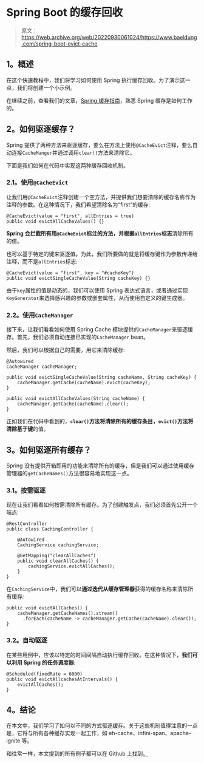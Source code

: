 # Spring Boot 的缓存回收

> 原文：<https://web.archive.org/web/20220930061024/https://www.baeldung.com/spring-boot-evict-cache>

## **1。概述**

在这个快速教程中，我们将学习如何使用 Spring 执行缓存回收。为了演示这一点，我们将创建一个小示例。

在继续之前，查看我们的文章，[Spring 缓存指南](/web/20221205110008/https://www.baeldung.com/spring-cache-tutorial)，熟悉 Spring 缓存是如何工作的。

## **2。如何驱逐缓存？**

Spring 提供了两种方法来驱逐缓存，要么在方法上使用`@CacheEvict`注释，要么自动连接`CacheManger`并通过调用`clear()`方法来清除它。

下面是我们如何在代码中实现这两种缓存回收机制。

### **2.1。使用`@CacheEvict`**

让我们用`@CacheEvict`注释创建一个空方法，并提供我们想要清除的缓存名称作为注释的参数。在这种情况下，我们希望清除名为“first”的缓存:

```
@CacheEvict(value = "first", allEntries = true)
public void evictAllCacheValues() {}
```

**Spring 会拦截所有用`@CacheEvict`标注的方法，并根据`allEntries`标志**清除所有的值。

也可以基于特定的键来驱逐值。为此，我们所要做的就是将缓存键作为参数传递给注释，而不是`allEntries`标志:

```
@CacheEvict(value = "first", key = "#cacheKey")
public void evictSingleCacheValue(String cacheKey) {}
```

由于`key`属性的值是动态的，我们可以使用 Spring 表达式语言，或者通过实现`KeyGenerator`来选择感兴趣的参数或嵌套属性，从而使用自定义的键生成器。

### **2.2。使用`CacheManager`**

接下来，让我们看看如何使用 Spring Cache 模块提供的`CacheManager`来驱逐缓存。首先，我们必须自动连接已实现的`CacheManager` bean。

然后，我们可以根据自己的需要，用它来清除缓存:

```
@Autowired
CacheManager cacheManager;

public void evictSingleCacheValue(String cacheName, String cacheKey) {
    cacheManager.getCache(cacheName).evict(cacheKey);
}

public void evictAllCacheValues(String cacheName) {
    cacheManager.getCache(cacheName).clear();
}
```

正如我们在代码中看到的，**`clear()`方法将清除所有的缓存条目，`evict()`方法将清除基于键**的值。

## **3。如何驱逐所有缓存？**

Spring 没有提供开箱即用的功能来清除所有的缓存，但是我们可以通过使用缓存管理器的`getCacheNames()`方法很容易地实现这一点。

### **3.1。按需驱逐**

现在让我们看看如何按需清除所有缓存。为了创建触发点，我们必须首先公开一个端点:

```
@RestController
public class CachingController {

    @Autowired
    CachingService cachingService;

    @GetMapping("clearAllCaches")
    public void clearAllCaches() {
        cachingService.evictAllCaches();
    }
}
```

在`CachingService`中，我们可以**通过迭代从缓存管理器**获得的缓存名称来清除所有缓存:

```
public void evictAllCaches() {
    cacheManager.getCacheNames().stream()
      .forEach(cacheName -> cacheManager.getCache(cacheName).clear());
}
```

### **3.2。自动驱逐**

在某些用例中，应该以特定的时间间隔自动执行缓存回收。在这种情况下，**我们可以利用 Spring 的任务调度器**:

```
@Scheduled(fixedRate = 6000)
public void evictAllcachesAtIntervals() {
    evictAllCaches();
}
```

## **4。结论**

在本文中，我们学习了如何以不同的方式驱逐缓存。关于这些机制值得注意的一点是，它将与所有各种缓存实现一起工作，如 eh-cache、infini-span、apache-ignite 等。

和往常一样，本文提到的所有例子都可以在 Github 上找到[。](https://web.archive.org/web/20221205110008/https://github.com/eugenp/tutorials/tree/master/spring-caching)